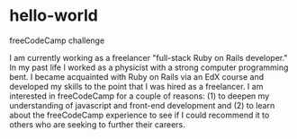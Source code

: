 # hello-world
freeCodeCamp challenge

I am currently working as a freelancer "full-stack Ruby on Rails developer."  In my past life I worked as a physicist with a strong computer programming bent.  I became acquainted with Ruby on Rails via an EdX course and developed my skills to the point that I was hired as a freelancer.  I am interested in freeCodeCamp for a couple of reasons: (1) to deepen my understanding of javascript and front-end development and (2) to learn about the freeCodeCamp experience to see if I could recommend it to others who are seeking to further their careers.
